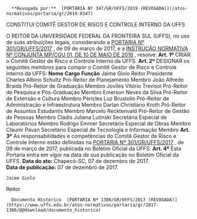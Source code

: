       **Revogada por:**  [PORTARIA Nº 347/GR/UFFS/2019 (REVOGADA)](/atos-normativos/portaria/gr/2019-0347) 

   CONSTITUI COMITÊ GESTOR DE RISCO E CONTROLE INTERNO DA UFFS  

 O REITOR DA UNIVERSIDADE FEDERAL DA FRONTEIRA SUL (UFFS), no uso de suas atribuições legais, considerando a [PORTARIA Nº 301/GR/UFFS/2017](https://www.uffs.edu.br/atos-normativos/portaria/gr/2017-0301)  , de 09 de março de 2017, e a [INSTRUÇÃO NORMATIVA Nº CONJUNTA MP/CGU 01, DE 10 DE MAIO DE 2016](http://pesquisa.in.gov.br/imprensa/jsp/visualiza/index.jsp?jornal=1&pagina=14&data=11/05/2016)  , resolve:   **Art. 1º** CRIAR o Comitê Gestor de Risco e Controle Interno da UFFS.   **Art. 2º** DESIGNAR os seguintes membros para compor o Comitê Gestor de Risco e Controle Interno da UFFS:     **Nome**    **Cargo**    **Função**      Jaime Giolo   Reitor   Presidente     Charles Albino Schultz   Pró-Reitor de Planejamento   Membro     João Alfredo Braida   Pró-Reitor de Graduação   Membro     Joviles Vitório Trevisol   Pró-Reitor de Pesquisa e Pós-Graduação   Membro     Emerson Neves da Silva   Pró-Reitor de Extensão e Cultura   Membro     Péricles Luz Brustolin   Pró-Reitor de Administração e Infraestrutura   Membro     Darlan Christiano Kroth   Pró-Reitor de Assuntos Estudantis   Membro     Marcelo Recktenvald   Pró-Reitor de Gestão de Pessoas   Membro     Cladis Juliana Lutinski   Secretária Especial de Laboratórios   Membro     Rodrigo Emmer   Secretário Especial de Obras   Membro     Claunir Pavan   Secretário Especial de Tecnologia e Informação   Membro       **Art. 3º** As responsabilidades e competências do Comitê Gestor de Risco e Controle Interno estão definidas na [PORTARIA Nº 301/GR/UFFS/2017](https://www.uffs.edu.br/atos-normativos/portaria/gr/2017-0301)  , de 09 de março de 2017, publicada no Boletim Oficial da UFFS.   **Art. 4º** Esta Portaria entra em vigor na data de sua publicação no Boletim Oficial da UFFS.      **Data do ato:** Chapecó-SC, 07 de dezembro de 2017.   
 **Data de publicação:**  07 de dezembro de 2017. 

    Jaime Giolo   
 Reitor 

      Documento Histórico  [PORTARIA Nº 1386/GR/UFFS/2017 (REVOGADA)](https://www.uffs.edu.br/atos-normativos/portaria/gr/2017-1386/@@download/documento_historico)     
      